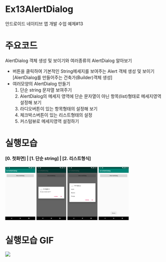 # Ex13AlertDialog
안드로이드 네이티브 앱 개발 수업 예제#13

# 주요코드
AlertDialog 객체 생성 및 보이기와 여러종류의 AlertDialog 알아보기

- 버튼을 클릭하여 기본적인 String메세지를 보여주는 Alert 객체 생성 및 보이기 [AlertDialog를 만들어주는 건축가(Builder)객체 생성]
- 여러모양의 AlertDialog 만들기 
  1) 단순 string 문자열 보여주기 
  2) AlertDialog의 메세지 영역에 단순 문자열이 아닌 항목(list)형태로 메세지영역 설정해 보기
  3) 라디오버튼이 있는 항목형태의 설정해 보기
  4) 체크박스버튼이 있는 리스트형태의 설정
  5) 커스텀뷰로 메세지영역 설정하기

# 실행모습
<div>
  <h4>[0. 첫화면] | [1. 단순 string] | [2. 리스트형식]</h4>  
  <img src="device-2019-12-02-161028.png" width="19%"/>
  <img src="device-2019-12-02-161103.png" width="19%"/>
  <img src="device-2019-12-02-161155.png" width="19%"/>
  <img src="device-2019-12-02-161216.png" width="19%"/>
</div>

# 실행모습 GIF
<div>
  <img src="GIF.gif" width="20%"/>
</div>
